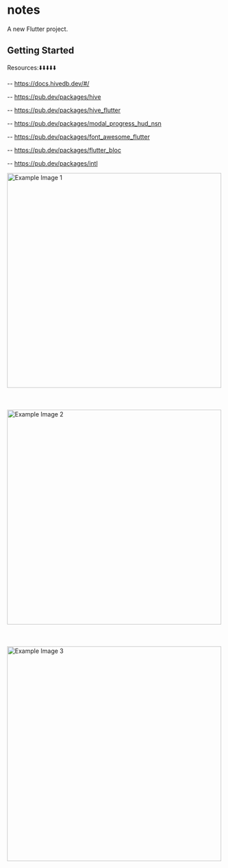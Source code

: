 # notes

A new Flutter project.

## Getting Started

Resources:⬇️⬇️⬇️⬇️⬇️

-- https://docs.hivedb.dev/#/

-- https://pub.dev/packages/hive

-- https://pub.dev/packages/hive_flutter

-- https://pub.dev/packages/modal_progress_hud_nsn

-- https://pub.dev/packages/font_awesome_flutter

-- https://pub.dev/packages/flutter_bloc

-- https://pub.dev/packages/intl


<img src="assets/images/screenshot-1698175702219.png" alt="Example Image 1" width="500" height="500">
<br></br><br></br>
<img src="assets/images/screenshot-1698175702219.png" alt="Example Image 2" width="500" height="500">
<br></br><br></br>
<img src="assets/images/screenshot-1698175702219.png" alt="Example Image 3" width="500" height="500" >
